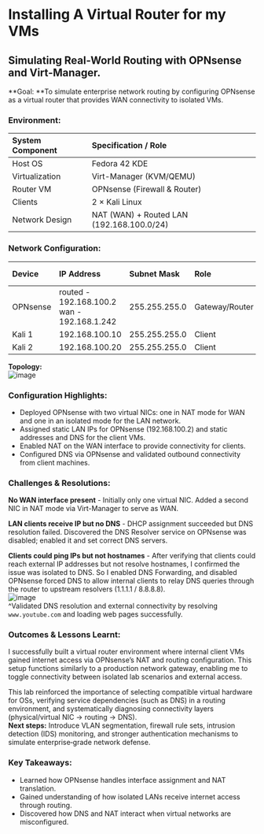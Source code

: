 # Installing A Virtual Router for my VMs   
## Simulating Real-World Routing with OPNsense and Virt-Manager.   
   
**Goal: **To simulate enterprise network routing by configuring OPNsense as a virtual router that provides WAN connectivity to isolated VMs.   
   
### **Environment:**   
| **System Component** |                  **Specification / Role** |
|:---------------------|:------------------------------------------|
|              Host OS |                             Fedora 42 KDE |
|       Virtualization |                   Virt-Manager (KVM/QEMU) |
|            Router VM |              OPNsense (Firewall & Router) |
|              Clients |                            2 × Kali Linux |
|       Network Design | NAT (WAN) + Routed LAN (192.168.100.0/24) |

### **Network Configuration:**   
|   Device |                                 IP Address |   Subnet Mask |           Role | Network Type |
|:---------|:-------------------------------------------|:--------------|:---------------|:-------------|
| OPNsense | routed - 192.168.100.2 wan - 192.168.1.242 | 255.255.255.0 | Gateway/Router | NAT / Routed |
|   Kali 1 |                             192.168.100.10 | 255.255.255.0 |         Client |       Routed |
|   Kali 2 |                             192.168.100.20 | 255.255.255.0 |         Client |       Routed |

**Topology:**   
![image](files/image.png)    
   
### **Configuration Highlights:**   
- Deployed OPNsense with two virtual NICs: one in NAT mode for WAN and one in an isolated mode for the LAN network.   
- Assigned static LAN IPs for OPNsense (192.168.100.2) and static addresses and DNS for the client VMs.   
- Enabled NAT on the WAN interface to provide connectivity for clients.   
- Configured DNS via OPNsense and validated outbound connectivity from client machines.   
   
   
### **Challenges & Resolutions:**   
**No WAN interface present** - Initially only one virtual NIC. Added a second NIC in NAT mode via Virt-Manager to serve as WAN. 

**LAN clients receive IP but no DNS** - DHCP assignment succeeded but DNS resolution failed. Discovered the DNS Resolver service on OPNsense was disabled; enabled it and set correct DNS servers.

**Clients could ping IPs but not hostnames** - After verifying that clients could reach external IP addresses but not resolve hostnames, I confirmed the issue was isolated to DNS. So I enabled DNS Forwarding, and disabled OPNsense forced DNS to allow internal clients to relay DNS queries through the router to upstream resolvers (1.1.1.1 / 8.8.8.8).   
![image](files/image_t.png)    
^Validated DNS resolution and external connectivity by resolving `www.youtube.com` and loading web pages successfully.   
   
### **Outcomes & Lessons Learnt:**   
I successfully built a virtual router environment where internal client VMs gained internet access via OPNsense’s NAT and routing configuration. This setup functions similarly to a production network gateway, enabling me to toggle connectivity between isolated lab scenarios and external access.
   
This lab reinforced the importance of selecting compatible virtual hardware for OSs, verifying service dependencies (such as DNS) in a routing environment, and systematically diagnosing connectivity layers (physical/virtual NIC → routing → DNS).   
**Next steps:** Introduce VLAN segmentation, firewall rule sets, intrusion detection (IDS) monitoring, and stronger authentication mechanisms to simulate enterprise‐grade network defense.   
   
### **Key Takeaways:**   
- Learned how OPNsense handles interface assignment and NAT translation.   
- Gained understanding of how isolated LANs receive internet access through routing.   
- Discovered how DNS and NAT interact when virtual networks are misconfigured.   
   
   

